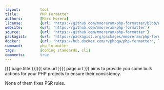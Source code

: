 ```yaml
---
layout:         tool
title:          PHP Formatter 
authors:        [Marc Morera]
license:        {url: 'https://github.com/mmoreram/php-formatter/blob/master/LICENSE', label: 'MIT License'}
website:        {url: 'https://github.com/mmoreram/php-formatter'}
source:         {url: 'https://github.com/mmoreram/php-formatter'}
packagist:      {url: 'https://packagist.org/packages/mmoreram/php-formatter', label: 'mmoreram/php-formatter'}
docker:         {url: 'https://hub.docker.com/r/phpqa/php-formatter', label: 'phpqa/php-formatter'}
command:        php-formatter 
tags:           [coding standards, cli] 
comments:       true
---
```


[{{ page.title }}]({{ site.url }}{{ page.url }}) aims to provide you some bulk actions for your PHP projects to ensure their consistency.

<!--more-->

None of them fixes PSR rules.
